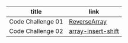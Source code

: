|  title  | link   |
| ----------- | ----------- |
|  Code Challenge 01      | [ReverseArray](https://github.com/MayyadahShehadeh/data-structures-and-algorithms1/tree/master/javascript/401-Code-Challenge/reverseArray)    |
|  Code Challenge 02      | [array-insert-shift](https://github.com/MayyadahShehadeh/data-structures-and-algorithms1/tree/master/javascript/401-Code-Challenge/array-insert-shift)  |

